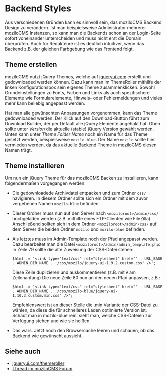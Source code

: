 # Backend Styles

Aus verschiedenen Gründen kann es sinnvoll sein, das moziloCMS Backend Design zu verändern. Ist man beispielsweise Administrator mehrerer moziloCMS Instanzen, so kann man die Backends schon an der Login-Seite sofort voneinander unterscheiden und muss nicht erst die Domain überprüfen. Auch für Redakteure ist es deutlich intuitiver, wenn das Backend z.B. der gleichen Farbgebung wie das Frontend folgt.

## Theme erstellen

moziloCMS nutzt jQuery Themes, welche auf [jqueryui.com](http://jqueryui.com/themeroller/) erstellt und gedownloaded werden können. Dazu kann man im ThemeRoller mithilfe der linken Konfigurationsbox sein eigenes Theme zusammenklicken. Sowohl Grundeinstellungen zu Fonts, Farben und Links als auch spezifischere Elemente wie Formularelemente, Hinweis- oder Fehlermeldungen und vieles mehr kann beliebig angepasst werden.

Hat man alle gewünschten Anpassungen vorgenommen, kann das Theme gedownloaded werden. Der Klick auf den Download-Button führt zum Download Builder, der per Default alle jQuery Elemente angehakt hat. Oben sollte unter _Version_ die aktuelle (stable) jQuery Version gewählt werden. Unten kann unter _Theme Folder Name_ noch ein Name für das Theme gesetzt werden, beispielsweise `mozilo-blue`. Der Name `mozilo` sollte hier vermieden werden, da das aktuelle Backend Theme in moziloCMS diesen Namen trägt.

## Theme installieren

Um nun ein jQuery Theme für das moziloCMS Backen zu installieren, kann folgendermaßen vorgegangen werden:

- Die gedownloadede Archivdatei entpacken und zum Ordner `css/` navigieren. In diesem Ordner sollte sich ein Ordner mit dem zuvor vergebenen Namen `mozilo-blue` befinden.
- Dieser Ordner muss nun auf den Server nach `<moziloroot>/admin/css/` hochgeladen werden (z.B. mithilfe eines FTP-Clienten wie FileZilla). Anschließend sollten sich in dem Ordner `<moziloroot>/admin/css/` auf dem Server die beiden Ordner `mozilo` und `mozilo-blue` befinden.
- Als letztes muss im Admin-Template noch der Pfad angepasst werden. Dazu bearbeitet man die Datei `<moziloroot>/admin/admin_template.php`:  
In Zeile 79 sollte die alte Zuweisung der CSS-Datei stehen:

      $html .= '<link type="text/css" rel="stylesheet" href="' . URL_BASE . ADMIN_DIR_NAME . '/css/mozilo/jquery-ui-1.9.2.custom.css" />';

  Diese Zeile duplizieren und auskommentieren (z.B. mit `#` am Zeilenanfang)
Die neue Zeile 80 nun an den neuen Pfad anpassen, z.B.:

      $html .= '<link type="text/css" rel="stylesheet" href="' . URL_BASE . ADMIN_DIR_NAME . '/css/mozilo-blue/jquery-ui-1.10.3.custom.min.css" />';

  Empfehlenswert ist an dieser Stelle die .min Variante der CSS-Datei zu wählen, da diese die für schnelleres Laden optimierte Version ist. Schaut man in mozilo-blue rein, sieht man, welche CSS-Dateien zur Verfügung stehen und wie sie heißen.
- Das wars. Jetzt noch den Browsercache leeren und schauen, ob das Backend wie gewünscht aussieht.

## Siehe auch

- [jqueryui.com/themeroller](http://jqueryui.com/themeroller/)
- [Thread im moziloCMS Forum](http://www.mozilo.de/forum/index.php/topic,3497.msg17070.html)
